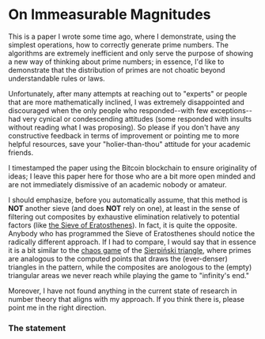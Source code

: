 # On Immeasurable Magnitudes

This is a paper I wrote some time ago, where I demonstrate, using the simplest operations, how to correctly generate prime numbers. The algorithms are extremely inefficient and only serve the purpose of showing a new way of thinking about prime numbers; in essence, I'd like to demonstrate that the distribution of primes are not choatic beyond understandable rules or laws.

Unfortunately, after many attempts at reaching out to "experts" or people that are more mathematically inclined, I was extremely disappointed and discouraged when the only people who responded--with few exceptions--had very cynical or condescending attitudes (some responded with insults without reading what I was proposing). So please if you don't have any constructive feedback in terms of improvement or pointing me to more helpful resources, save your "holier-than-thou" attitude for your academic friends.

I timestamped the paper using the Bitcoin blockchain to ensure originality of ideas; I leave this paper here for those who are a bit more open minded and are not immediately dismissive of an academic nobody or amateur.

I should emphasize, before you automatically assume, that this method is **NOT** another sieve (and does **NOT** rely on one), at least in the sense of filtering out composites by exhaustive elimination relatively to potential factors (like [the Sieve of Eratosthenes](https://en.wikipedia.org/wiki/Sieve_of_Eratosthenes)). In fact, it is quite the opposite. Anybody who has programmed the Sieve of Eratosthenes should notice the radically different approach. If I had to compare, I would say that in essence it is a bit similar to the [chaos game](https://en.wikipedia.org/wiki/Sierpi%C5%84ski_triangle#Chaos_game) of the [Sierpiński triangle](https://en.wikipedia.org/wiki/Sierpi%C5%84ski_triangle), where primes are analogous to the computed points that draws the (ever-denser) triangles in the pattern, while the composites are anologous to the (empty) triangular areas we never reach while playing the game to "infinity's end."

Moreover, I have not found anything in the current state of research in number theory that aligns with my approach. If you think there is, please point me in the right direction. 

### The statement

